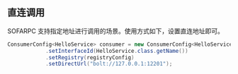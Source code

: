 ## 直连调用
SOFARPC 支持指定地址进行调用的场景。使用方式如下，设置直连地址即可。
```java
ConsumerConfig<HelloService> consumer = new ConsumerConfig<HelloService>()        
            .setInterfaceId(HelloService.class.getName())        
            .setRegistry(registryConfig)        
            .setDirectUrl("bolt://127.0.0.1:12201");
```
